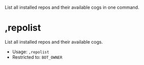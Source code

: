 List all installed repos and their available cogs in one command.

# ,repolist
List all installed repos and their available cogs.<br/>
 - Usage: `,repolist`
 - Restricted to: `BOT_OWNER`
